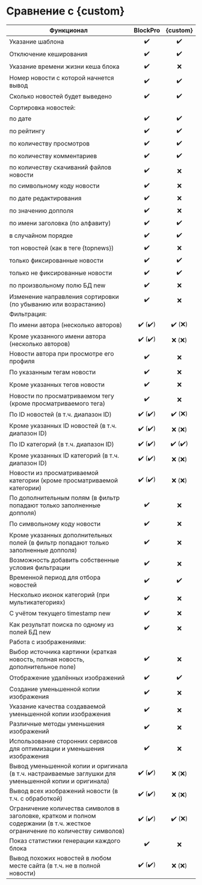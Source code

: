 # Сравнение с {custom}

| Функционал | BlockPro | {custom} |
| --- | :-: | :-: |
| Указание шаблона | :heavy_check_mark: | :heavy_check_mark: |
| Отключение кеширования | :heavy_check_mark: | :heavy_check_mark: |
| Указание времени жизни кеша блока | :heavy_check_mark: | :x: |
| Номер новости с которой начнется вывод | :heavy_check_mark: | :heavy_check_mark: |
| Cколько новостей будет выведено | :heavy_check_mark: | :heavy_check_mark: |
| Сортировка новостей: |
| по дате | :heavy_check_mark: | :heavy_check_mark: |
| по рейтингу | :heavy_check_mark: | :heavy_check_mark: |
| по количеству просмотров | :heavy_check_mark: | :heavy_check_mark: |
| по количеству комментариев | :heavy_check_mark: | :heavy_check_mark: |
| по количеству скачиваний файлов новости | :heavy_check_mark: | :x: |
| по символьному коду новости | :heavy_check_mark: | :x: |
| по дате редактирования | :heavy_check_mark: | :x: |
| по значению допполя | :heavy_check_mark: | :x: |
| по имени заголовка (по алфавиту) | :heavy_check_mark: | :heavy_check_mark: |
| в случайном порядке | :heavy_check_mark: | :heavy_check_mark: |
| топ новостей (как в теге {topnews}) | :heavy_check_mark: | :x: |
| только фиксированные новости | :heavy_check_mark: | :heavy_check_mark: |
| только не фиксированные новости | :heavy_check_mark: | :heavy_check_mark: |
| по произвольному полю БД new | :heavy_check_mark: | :x: |
| Изменение направления сортировки (по убыванию или возрастанию) | :heavy_check_mark: | :x: |
| Фильтрация: |
| По имени автора (несколько авторов) | :heavy_check_mark: (:heavy_check_mark:) | :heavy_check_mark: (:x:) |
| Кроме указанного имени автора (несколько авторов) | :heavy_check_mark: (:heavy_check_mark:) | :x: (:x:) |
| Новости автора при просмотре его профиля | :heavy_check_mark: | :x: |
| По указанным тегам новости | :heavy_check_mark:  | :x: |
| Кроме указанных тегов новости | :heavy_check_mark: | :x: |
| Новости по просматриваемом тегу (кроме просматриваемого тега) | :heavy_check_mark: | :x: |
| По ID новостей (в т.ч. диапазон ID) | :heavy_check_mark: (:heavy_check_mark:) | :heavy_check_mark: (:x:) |
| Кроме указанных ID новостей (в т.ч. диапазон ID) | :heavy_check_mark: (:heavy_check_mark:) | :x: (:x:) |
| По ID категорий (в т.ч. диапазон ID) | :heavy_check_mark: (:heavy_check_mark:) | :heavy_check_mark: (:heavy_check_mark:) |
| Кроме указанных ID категорий (в т.ч. диапазон ID) | :heavy_check_mark: (:heavy_check_mark:) | :x: (:x:) |
| Новости из просматриваемой категории (кроме просматриваемой категории) | :heavy_check_mark: (:heavy_check_mark:) | :x: (:x:) |
| По дополнительным полям (в фильтр попадают только заполненные допполя) | :heavy_check_mark: | :x: |
| По символьному коду новости | :heavy_check_mark: | :x: |
| Кроме указанных дополнительных полей (в фильтр попадают только заполненные допполя) | :heavy_check_mark: | :x: |
| Возможность добавить собственные условия фильтрации | :heavy_check_mark: | :x: |
| Временной период для отбора новостей | :heavy_check_mark: | :heavy_check_mark: |
| Несколько иконок категорий (при мультикатегориях) | :heavy_check_mark: | :x: |
| С учётом текущего timestamp new | :heavy_check_mark: | :x: |
| Как результат поиска по одному из полей БД new | :heavy_check_mark: | :x: |
| Работа с изображениями: |
| Выбор источника картинки (краткая новость, полная новость, дополнительное поле) | :heavy_check_mark: | :x: |
| Отображение удалённых изображений | :heavy_check_mark: | :heavy_check_mark: |
| Создание уменьшенной копии изображения | :heavy_check_mark: | :x: |
| Указание качества создаваемой уменьшенной копии изображения | :heavy_check_mark: | :x: |
| Различные методы уменьшения изображений | :heavy_check_mark: | :x: |
| Использование сторонних сервисов для оптимизации и уменьшения изображения | :heavy_check_mark: | :x: |
| Вывод уменьшенной копии и оригинала (в т.ч. настраиваемые заглушки для уменьшенной копии и оригинала) | :heavy_check_mark: (:heavy_check_mark:) | :x: (:x:) |
| Вывод всех изображений новости (в т.ч. с обработкой) | :heavy_check_mark: (:heavy_check_mark:) | :x: (:x:) |
| Ограничение количества символов в заголовке, кратком и полном содержании (в т.ч. жесткое ограничение по количеству символов) | :heavy_check_mark: (:heavy_check_mark:) | :heavy_check_mark: (:x:) |
| Показ статистики генерации каждого блока | :heavy_check_mark: | :x: |
| Вывод похожих новостей в любом месте сайта (в т.ч. не в полной новости) | :heavy_check_mark: (:heavy_check_mark:) | :x: (:x:) |

